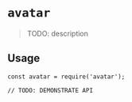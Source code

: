 # `avatar`

> TODO: description

## Usage

```
const avatar = require('avatar');

// TODO: DEMONSTRATE API
```
